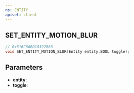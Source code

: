 ```yaml
---
ns: ENTITY
apiset: client
---
```

## SET_ENTITY_MOTION_BLUR

```c
// 0x516C6ABD18322B63
void SET_ENTITY_MOTION_BLUR(Entity entity,BOOL toggle);
```


## Parameters
* **entity**:
* **toggle**: